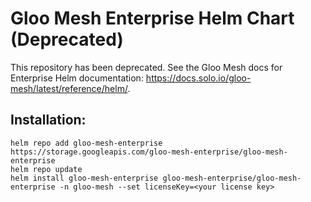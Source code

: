 # Gloo Mesh Enterprise Helm Chart (Deprecated)

This repository has been deprecated. See the Gloo Mesh docs for Enterprise Helm documentation: https://docs.solo.io/gloo-mesh/latest/reference/helm/.

## Installation:
```shell script
helm repo add gloo-mesh-enterprise https://storage.googleapis.com/gloo-mesh-enterprise/gloo-mesh-enterprise
helm repo update
helm install gloo-mesh-enterprise gloo-mesh-enterprise/gloo-mesh-enterprise -n gloo-mesh --set licenseKey=<your license key>
```

